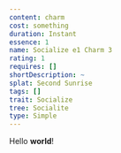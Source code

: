 ```yaml
---
content: charm
cost: something
duration: Instant
essence: 1
name: Socialize e1 Charm 3
rating: 1
requires: []
shortDescription: ~
splat: Second Sunrise
tags: []
trait: Socialize
tree: Socialite
type: Simple
---
```


Hello **world**!
